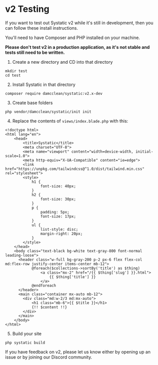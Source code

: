 # v2 Testing

If you want to test out Systatic v2 while it's still in development, then you can follow these install instructions.

You'll need to have Composer and PHP installed on your machine.

**Please don't test v2 in a production application, as it's not stable and tests still need to be written.**

1. Create a new directory and CD into that directory

```
mkdir test
cd test
```

2. Install Systatic in that directory

```
composer require damcclean/systatic:v2.x-dev
```

3. Create base folders

```
php vendor/damcclean/systatic/init init
```

4. Replace the contents of `views/index.blade.php` with this:

```
<!doctype html>
<html lang="en">
	<head>
		<title>Systatic</title>
		<meta charset="UTF-8">
	  	<meta name="viewport" content="width=device-width, initial-scale=1.0">
	  	<meta http-equiv="X-UA-Compatible" content="ie=edge">
		<link href="https://unpkg.com/tailwindcss@^1.0/dist/tailwind.min.css" rel="stylesheet">
		<style>
			h1 {
				font-size: 40px;
			}
			h2 {
				font-size: 30px;
			}
			p {
				padding: 5px;
				font-size: 17px;
			}
			ul {
				list-style: disc;
				margin-right: 20px;
			}
		</style>
	</head>
	<body class="text-black bg-white text-gray-800 font-normal leading-loose">
	  <header class="w-full bg-gray-200 p-2 px-6 flex flex-col md:flex-row justify-center items-center mb-12">
		  	@foreach($collections->sortBy('title') as $thing)
		  		<a class="mx-2" href="/{{ $thing['slug'] }}.html">
		  			{{ $thing['title'] }}
		  		</a>
		  	@endforeach
	  </header>
	  <main class="container mx-auto mb-12">
	  	<div class="md:w-2/3 md:mx-auto">
	  		<h1 class="mb-6">{{ $title }}</h1>
            {!! $content !!}
	  	</div>
	  </main>
	</body>
</html>
```

5. Build your site

```
php systatic build
```

If you have feedback on v2, please let us know either by opening up an issue or by joining our Discord community.
